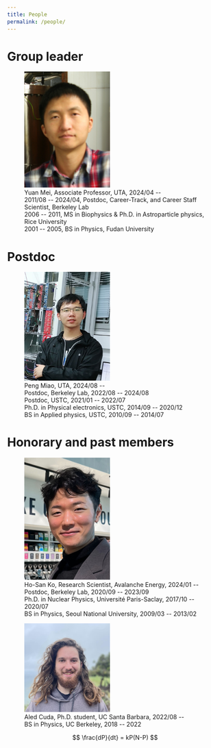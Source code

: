 ```yaml
---
title: People
permalink: /people/
---
```


# Group leader

<figure>
    <img src="/assets/images/people/yuan.mei.jpg" width="200">
    <figcaption>
        Yuan Mei, Associate Professor, UTA, 2024/04 -- <br/>
        2011/08 -- 2024/04, Postdoc, Career-Track, and Career Staff Scientist, Berkeley Lab <br/>
        2006 -- 2011, MS in Biophysics & Ph.D. in Astroparticle physics, Rice University <br/>
        2001 -- 2005, BS in Physics, Fudan University
    </figcaption>
</figure>

# Postdoc

<figure>
    <img src="/assets/images/people/peng.miao.jpg" width="200">
    <figcaption>
        Peng Miao, UTA, 2024/08 -- <br/>
        Postdoc, Berkeley Lab, 2022/08 -- 2024/08 <br/>
        Postdoc, USTC, 2021/01 -- 2022/07 <br/>
        Ph.D. in Physical electronics, USTC, 2014/09 -- 2020/12 <br/>
        BS in Applied physics, USTC, 2010/09 -- 2014/07
    </figcaption>
</figure>

# Honorary and past members

<figure>
    <img src="/assets/images/people/hosan.ko.jpg" width="200">
    <figcaption>
    Ho-San Ko, Research Scientist, Avalanche Energy, 2024/01 -- <br/>
    Postdoc, Berkeley Lab, 2020/09 -- 2023/09 <br/>
    Ph.D. in Nuclear Physics, Université Paris-Saclay, 2017/10 -- 2020/07 <br/>
    BS in Physics, Seoul National University, 2009/03 -- 2013/02
    </figcaption>
</figure>

<figure>
    <img src="/assets/images/people/aled.cuda.jpg" width="200">
    <figcaption>
    Aled Cuda, Ph.D. student, UC Santa Barbara, 2022/08 -- <br/>
    BS in Physics, UC Berkeley, 2018 -- 2022
    </figcaption>
</figure>

$$ \frac{dP}{dt} = kP(N-P) $$
